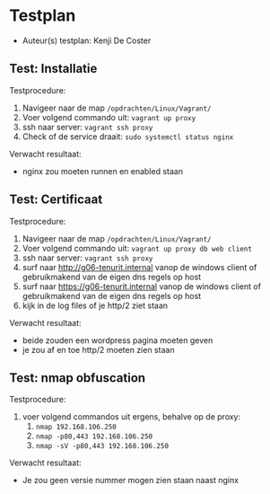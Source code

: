 # Testplan

- Auteur(s) testplan: Kenji De Coster

## Test: Installatie

Testprocedure:

1. Navigeer naar de map `/opdrachten/Linux/Vagrant/`
2. Voer volgend commando uit: `vagrant up proxy`
3. ssh naar server: `vagrant ssh proxy`
4. Check of de service draait: `sudo systemctl status nginx`

Verwacht resultaat:

- nginx zou moeten runnen en enabled staan

<!-- Voeg hier eventueel een screenshot van het verwachte resultaat in. -->

## Test: Certificaat

Testprocedure:

1. Navigeer naar de map `/opdrachten/Linux/Vagrant/`
2. Voer volgend commando uit: `vagrant up proxy db web client`
3. ssh naar server: `vagrant ssh proxy`
4. surf naar http://g06-tenurit.internal vanop de windows client of gebruikmakend van de eigen dns regels op host
5. surf naar https://g06-tenurit.internal vanop de windows client of gebruikmakend van de eigen dns regels op host
6. kijk in de log files of je http/2 ziet staan

Verwacht resultaat:

- beide zouden een wordpress pagina moeten geven
- je zou af en toe http/2 moeten zien staan

<!-- Voeg hier eventueel een screenshot van het verwachte resultaat in. -->

## Test: nmap obfuscation

Testprocedure:

1. voer volgend commandos uit ergens, behalve op de proxy:
   1. `nmap 192.168.106.250`
   2. `nmap -p80,443 192.168.106.250`
   3. `nmap -sV -p80,443 192.168.106.250`

Verwacht resultaat:

- Je zou geen versie nummer mogen zien staan naast nginx

